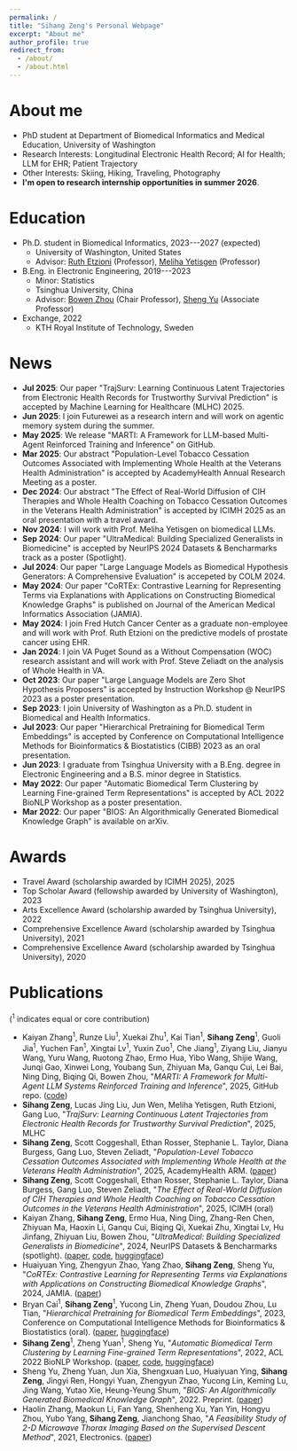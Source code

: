 ```yaml
---
permalink: /
title: "Sihang Zeng's Personal Webpage"
excerpt: "About me"
author_profile: true
redirect_from: 
  - /about/
  - /about.html
---
```


# About me
- PhD student at Department of Biomedical Informatics and Medical Education, University of Washington
- Research Interests: Longitudinal Electronic Health Record; AI for Health; LLM for EHR; Patient Trajectory
- Other Interests: Skiing, Hiking, Traveling, Photography
- **I'm open to research internship opportunities in summer 2026**.

# Education
- Ph.D. student in Biomedical Informatics, 2023---2027 (expected)
  - University of Washington, United States
  - Advisor: [Ruth Etzioni](https://www.fredhutch.org/en/faculty-lab-directory/etzioni-ruth.html) (Professor), [Meliha Yetisgen](https://scholar.google.com/citations?user=VrlSAFsAAAAJ&hl=en) (Professor)
- B.Eng. in Electronic Engineering, 2019---2023
  - Minor: Statistics
  - Tsinghua University, China
  - Advisor: [Bowen Zhou](https://scholar.google.com/citations?user=h3Nsz6YAAAAJ&hl=zh-CN) (Chair Professor), [Sheng Yu](https://scholar.google.com/citations?user=f4ELYWEAAAAJ&hl=en) (Associate Professor)
- Exchange, 2022
  - KTH Royal Institute of Technology, Sweden

# News
- **Jul 2025**: Our paper "TrajSurv: Learning Continuous Latent Trajectories from Electronic Health Records for Trustworthy Survival Prediction" is accepted by Machine Learning for Healthcare (MLHC) 2025. 
- **Jun 2025**: I join Futurewei as a research intern and will work on agentic memory system during the summer. 
- **May 2025**: We release "MARTI: A Framework for LLM-based Multi-Agent Reinforced Training and Inference" on GitHub.
- **Mar 2025**: Our abstract "Population-Level Tobacco Cessation Outcomes Associated with Implementing Whole Health at the Veterans Health Administration" is accepted by AcademyHealth Annual Research Meeting as a poster.
- **Dec 2024**: Our abstract "The Effect of Real-World Diffusion of CIH Therapies and Whole Health Coaching on Tobacco Cessation Outcomes in the Veterans Health Administration" is accepted by ICIMH 2025 as an oral presentation with a travel award.
- **Nov 2024**: I will work with Prof. Meliha Yetisgen on biomedical LLMs.
- **Sep 2024**: Our paper "UltraMedical: Building Specialized Generalists in Biomedicine" is accepted by NeurIPS 2024 Datasets & Bencharmarks track as a poster (Spotlight).
- **Jul 2024**: Our paper "Large Language Models as Biomedical Hypothesis Generators: A Comprehensive Evaluation" is accepeted by COLM 2024.
- **May 2024**: Our paper "CoRTEx: Contrastive Learning for Representing Terms via Explanations with Applications on Constructing Biomedical Knowledge Graphs" is published on Journal of the American Medical Informatics Association (JAMIA).
- **May 2024**: I join Fred Hutch Cancer Center as a graduate non-employee and will work with Prof. Ruth Etzioni on the predictive models of prostate cancer using EHR.
- **Jan 2024**: I join VA Puget Sound as a Without Compensation (WOC) research assistant and will work with Prof. Steve Zeliadt on the analysis of Whole Health in VA.
- **Oct 2023**: Our paper "Large Language Models are Zero Shot Hypothesis Proposers" is accepted by Instruction Workshop @ NeurIPS 2023 as a poster presentation.
- **Sep 2023**: I join University of Washington as a Ph.D. student in Biomedical and Health Informatics.
- **Jul 2023**: Our paper "Hierarchical Pretraining for Biomedical Term Embeddings" is accepted by Conference on Computational Intelligence Methods for Bioinformatics & Biostatistics (CIBB) 2023 as an oral presentation.
- **Jun 2023**: I graduate from Tsinghua University with a B.Eng. degree in Electronic Engineering and a B.S. minor degree in Statistics.
- **May 2022**: Our paper "Automatic Biomedical Term Clustering by Learning Fine-grained Term Representations" is accepted by ACL 2022 BioNLP Workshop as a poster presentation.
- **Mar 2022**: Our paper "BIOS: An Algorithmically Generated Biomedical Knowledge Graph" is available on arXiv.

# Awards
- Travel Award (scholarship awarded by ICIMH 2025), 2025
- Top Scholar Award (fellowship awarded by University of Washington), 2023
- Arts Excellence Award (scholarship awarded by Tsinghua University), 2022
- Comprehensive Excellence Award (scholarship awarded by Tsinghua University), 2021
- Comprehensive Excellence Award (scholarship awarded by Tsinghua University), 2020

# Publications
(<sup>1</sup> indicates equal or core contribution)
- Kaiyan Zhang<sup>1</sup>, Runze Liu<sup>1</sup>, Xuekai Zhu<sup>1</sup>, Kai Tian<sup>1</sup>, **Sihang Zeng**<sup>1</sup>, Guoli Jia<sup>1</sup>, Yuchen Fan<sup>1</sup>, Xingtai Lv<sup>1</sup>, Yuxin Zuo<sup>1</sup>, Che Jiang<sup>1</sup>, Ziyang Liu, Jianyu Wang, Yuru Wang, Ruotong Zhao, Ermo Hua, Yibo Wang, Shijie Wang, Junqi Gao, Xinwei Long, Youbang Sun, Zhiyuan Ma, Ganqu Cui, Lei Bai, Ning Ding, Biqing Qi, Bowen Zhou, "*MARTI: A Framework for Multi-Agent LLM Systems Reinforced Training and Inference*", 2025, GitHub repo. ([code](https://github.com/TsinghuaC3I/MARTI))
- **Sihang Zeng**, Lucas Jing Liu, Jun Wen, Meliha Yetisgen, Ruth Etzioni, Gang Luo, "*TrajSurv: Learning Continuous Latent Trajectories from Electronic Health Records for Trustworthy Survival Prediction*", 2025, MLHC
- **Sihang Zeng**, Scott Coggeshall, Ethan Rosser, Stephanie L. Taylor, Diana Burgess, Gang Luo, Steven Zeliadt, "*Population-Level Tobacco Cessation Outcomes Associated with Implementing Whole Health at the Veterans Health Administration*", 2025, AcademyHealth ARM. ([paper](https://academyhealth.confex.com/academyhealth/2025arm/meetingapp.cgi/Paper/70298)) 
- **Sihang Zeng**, Scott Coggeshall, Ethan Rosser, Stephanie L. Taylor, Diana Burgess, Gang Luo, Steven Zeliadt, "*The Effect of Real-World Diffusion of CIH Therapies and Whole Health Coaching on Tobacco Cessation Outcomes in the Veterans Health Administration*", 2025, ICIMH (oral)
- Kaiyan Zhang, **Sihang Zeng**, Ermo Hua, Ning Ding, Zhang-Ren Chen, Zhiyuan Ma, Haoxin Li, Ganqu Cui, Biqing Qi, Xuekai Zhu, Xingtai Lv, Hu Jinfang, Zhiyuan Liu, Bowen Zhou, "*UltraMedical: Building Specialized Generalists in Biomedicine*", 2024, NeurIPS Datasets & Bencharmarks (spotlight). ([paper](https://arxiv.org/pdf/2406.03949), [code](https://github.com/TsinghuaC3I/UltraMedical), [huggingface](https://huggingface.co/TsinghuaC3I/Llama-3-8B-UltraMedical))
- Huaiyuan Ying, Zhengyun Zhao, Yang Zhao, **Sihang Zeng**, Sheng Yu, "*CoRTEx: Contrastive Learning for Representing Terms via Explanations with Applications on Constructing Biomedical Knowledge Graphs*", 2024, JAMIA. ([paper](https://arxiv.org/ftp/arxiv/papers/2312/2312.08036.pdf))
- Bryan Cai<sup>1</sup>, **Sihang Zeng**<sup>1</sup>, Yucong Lin, Zheng Yuan, Doudou Zhou, Lu Tian, "*Hierarchical Pretraining for Biomedical Term Embeddings*", 2023, Conference on Computational Intelligence Methods for Bioinformatics & Biostatistics (oral). ([paper](https://arxiv.org/pdf/2307.00266.pdf), [huggingface](https://huggingface.co/bxcai/HiPrBERT))
- **Sihang Zeng**<sup>1</sup>, Zheng Yuan<sup>1</sup>, Sheng Yu, "*Automatic Biomedical Term Clustering by Learning Fine-grained Term Representations*", 2022, ACL 2022 BioNLP Workshop. ([paper](https://aclanthology.org/2022.bionlp-1.8.pdf), [code](https://github.com/GanjinZero/CODER/tree/master/coderpp), [huggingface](https://huggingface.co/GanjinZero/coder_eng_pp))
- Sheng Yu, Zheng Yuan, Jun Xia, Shengxuan Luo, Huaiyuan Ying, **Sihang Zeng**, Jingyi Ren, Hongyi Yuan, Zhengyun Zhao, Yucong Lin, Keming Lu, Jing Wang, Yutao Xie, Heung-Yeung Shum, "*BIOS: An Algorithmically Generated Biomedical Knowledge Graph*", 2022. Preprint. ([paper](https://arxiv.org/ftp/arxiv/papers/2203/2203.09975.pdf))
- Haolin Zhang, Maokun Li, Fan Yang, Shenheng Xu, Yan Yin, Hongyu Zhou, Yubo Yang, **Sihang Zeng**, Jianchong Shao, "*A Feasibility Study of 2-D Microwave Thorax Imaging Based on the Supervised Descent Method*", 2021, Electronics. ([paper](https://doi.org/10.3390/electronics10030352))


